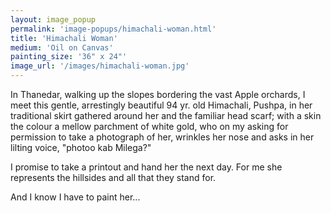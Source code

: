 ```yaml
---
layout: image_popup
permalink: 'image-popups/himachali-woman.html'
title: 'Himachali Woman'
medium: 'Oil on Canvas'
painting_size: '36" x 24"'
image_url: '/images/himachali-woman.jpg'
---
```


In Thanedar, walking up the slopes bordering the vast Apple orchards, I meet this gentle, arrestingly beautiful 94 yr. old Himachali, Pushpa, in her traditional skirt gathered around her and the familiar head scarf; with a skin the colour a mellow parchment of white gold, who on my asking for permission to take a photograph of her, wrinkles her nose and asks in her lilting voice, "photoo kab Milega?"

I promise to take a printout and hand her the next day. For me she represents the hillsides and all that they stand for.

And I know I have to paint her...
